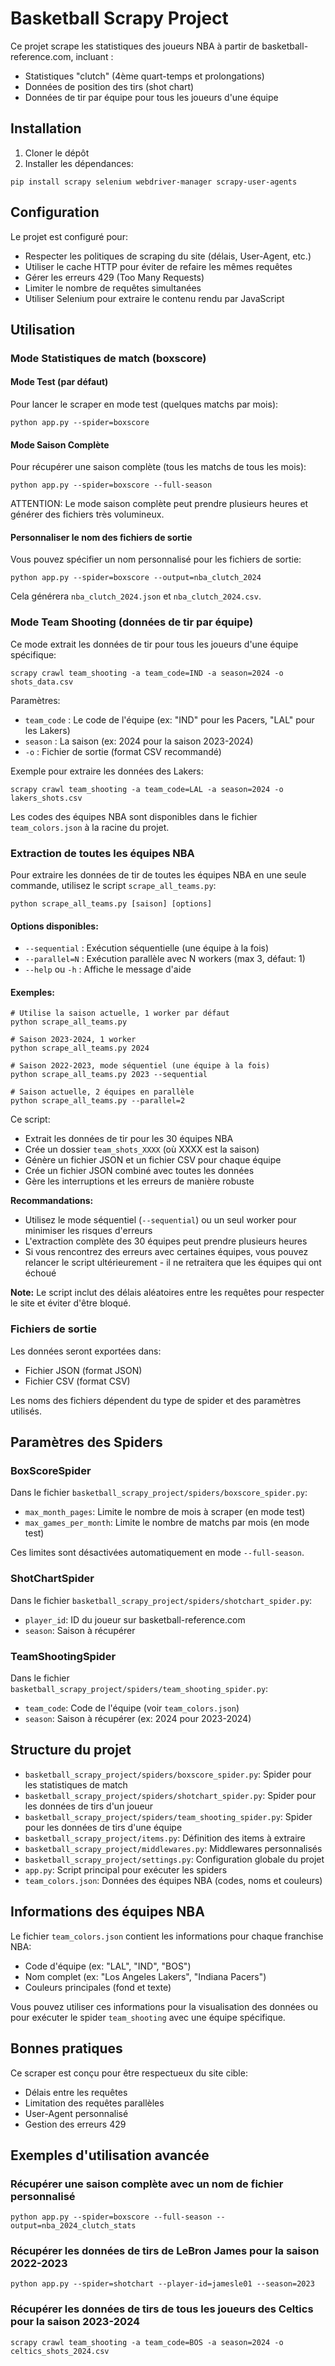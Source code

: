 # Basketball Scrapy Project

Ce projet scrape les statistiques des joueurs NBA à partir de basketball-reference.com, incluant :
- Statistiques "clutch" (4ème quart-temps et prolongations)
- Données de position des tirs (shot chart)
- Données de tir par équipe pour tous les joueurs d'une équipe

## Installation

1. Cloner le dépôt
2. Installer les dépendances:

```
pip install scrapy selenium webdriver-manager scrapy-user-agents
```

## Configuration

Le projet est configuré pour:
- Respecter les politiques de scraping du site (délais, User-Agent, etc.)
- Utiliser le cache HTTP pour éviter de refaire les mêmes requêtes
- Gérer les erreurs 429 (Too Many Requests)
- Limiter le nombre de requêtes simultanées
- Utiliser Selenium pour extraire le contenu rendu par JavaScript

## Utilisation

### Mode Statistiques de match (boxscore)

#### Mode Test (par défaut)

Pour lancer le scraper en mode test (quelques matchs par mois):

```
python app.py --spider=boxscore
```

#### Mode Saison Complète

Pour récupérer une saison complète (tous les matchs de tous les mois):

```
python app.py --spider=boxscore --full-season
```

ATTENTION: Le mode saison complète peut prendre plusieurs heures et générer des fichiers très volumineux.

#### Personnaliser le nom des fichiers de sortie

Vous pouvez spécifier un nom personnalisé pour les fichiers de sortie:

```
python app.py --spider=boxscore --output=nba_clutch_2024
```

Cela générera `nba_clutch_2024.json` et `nba_clutch_2024.csv`.

### Mode Team Shooting (données de tir par équipe)

Ce mode extrait les données de tir pour tous les joueurs d'une équipe spécifique:

```
scrapy crawl team_shooting -a team_code=IND -a season=2024 -o shots_data.csv
```

Paramètres:
- `team_code` : Le code de l'équipe (ex: "IND" pour les Pacers, "LAL" pour les Lakers)
- `season` : La saison (ex: 2024 pour la saison 2023-2024)
- `-o` : Fichier de sortie (format CSV recommandé)

Exemple pour extraire les données des Lakers:
```
scrapy crawl team_shooting -a team_code=LAL -a season=2024 -o lakers_shots.csv
```

Les codes des équipes NBA sont disponibles dans le fichier `team_colors.json` à la racine du projet.

### Extraction de toutes les équipes NBA

Pour extraire les données de tir de toutes les équipes NBA en une seule commande, utilisez le script `scrape_all_teams.py`:

```
python scrape_all_teams.py [saison] [options]
```

#### Options disponibles:

- `--sequential` : Exécution séquentielle (une équipe à la fois)
- `--parallel=N` : Exécution parallèle avec N workers (max 3, défaut: 1)
- `--help` ou `-h` : Affiche le message d'aide

#### Exemples:

```
# Utilise la saison actuelle, 1 worker par défaut
python scrape_all_teams.py

# Saison 2023-2024, 1 worker
python scrape_all_teams.py 2024

# Saison 2022-2023, mode séquentiel (une équipe à la fois)
python scrape_all_teams.py 2023 --sequential

# Saison actuelle, 2 équipes en parallèle
python scrape_all_teams.py --parallel=2
```

Ce script:
- Extrait les données de tir pour les 30 équipes NBA
- Crée un dossier `team_shots_XXXX` (où XXXX est la saison)
- Génère un fichier JSON et un fichier CSV pour chaque équipe
- Crée un fichier JSON combiné avec toutes les données
- Gère les interruptions et les erreurs de manière robuste

**Recommandations:**
- Utilisez le mode séquentiel (`--sequential`) ou un seul worker pour minimiser les risques d'erreurs
- L'extraction complète des 30 équipes peut prendre plusieurs heures
- Si vous rencontrez des erreurs avec certaines équipes, vous pouvez relancer le script ultérieurement - il ne retraitera que les équipes qui ont échoué

**Note:** Le script inclut des délais aléatoires entre les requêtes pour respecter le site et éviter d'être bloqué.

### Fichiers de sortie

Les données seront exportées dans:
- Fichier JSON (format JSON)
- Fichier CSV (format CSV)

Les noms des fichiers dépendent du type de spider et des paramètres utilisés.

## Paramètres des Spiders

### BoxScoreSpider

Dans le fichier `basketball_scrapy_project/spiders/boxscore_spider.py`:
- `max_month_pages`: Limite le nombre de mois à scraper (en mode test)
- `max_games_per_month`: Limite le nombre de matchs par mois (en mode test)

Ces limites sont désactivées automatiquement en mode `--full-season`.

### ShotChartSpider

Dans le fichier `basketball_scrapy_project/spiders/shotchart_spider.py`:
- `player_id`: ID du joueur sur basketball-reference.com
- `season`: Saison à récupérer

### TeamShootingSpider

Dans le fichier `basketball_scrapy_project/spiders/team_shooting_spider.py`:
- `team_code`: Code de l'équipe (voir `team_colors.json`)
- `season`: Saison à récupérer (ex: 2024 pour 2023-2024)

## Structure du projet

- `basketball_scrapy_project/spiders/boxscore_spider.py`: Spider pour les statistiques de match
- `basketball_scrapy_project/spiders/shotchart_spider.py`: Spider pour les données de tirs d'un joueur
- `basketball_scrapy_project/spiders/team_shooting_spider.py`: Spider pour les données de tirs d'une équipe
- `basketball_scrapy_project/items.py`: Définition des items à extraire
- `basketball_scrapy_project/middlewares.py`: Middlewares personnalisés
- `basketball_scrapy_project/settings.py`: Configuration globale du projet
- `app.py`: Script principal pour exécuter les spiders
- `team_colors.json`: Données des équipes NBA (codes, noms et couleurs)

## Informations des équipes NBA

Le fichier `team_colors.json` contient les informations pour chaque franchise NBA:
- Code d'équipe (ex: "LAL", "IND", "BOS")
- Nom complet (ex: "Los Angeles Lakers", "Indiana Pacers")
- Couleurs principales (fond et texte)

Vous pouvez utiliser ces informations pour la visualisation des données ou pour exécuter le spider `team_shooting` avec une équipe spécifique.

## Bonnes pratiques

Ce scraper est conçu pour être respectueux du site cible:
- Délais entre les requêtes
- Limitation des requêtes parallèles
- User-Agent personnalisé
- Gestion des erreurs 429 

## Exemples d'utilisation avancée

### Récupérer une saison complète avec un nom de fichier personnalisé

```
python app.py --spider=boxscore --full-season --output=nba_2024_clutch_stats
```

### Récupérer les données de tirs de LeBron James pour la saison 2022-2023

```
python app.py --spider=shotchart --player-id=jamesle01 --season=2023
```

### Récupérer les données de tirs de tous les joueurs des Celtics pour la saison 2023-2024

```
scrapy crawl team_shooting -a team_code=BOS -a season=2024 -o celtics_shots_2024.csv
```
